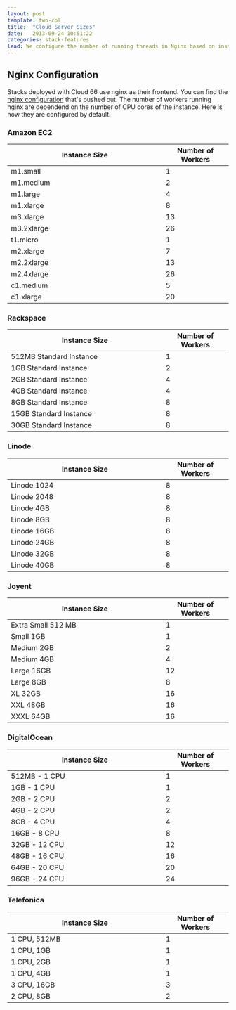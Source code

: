 ```yaml
---
layout: post
template: two-col
title:  "Cloud Server Sizes"
date:   2013-09-24 10:51:22
categories: stack-features
lead: We configure the number of running threads in Nginx based on instance size and the cloud provider.
---
```



## Nginx Configuration
Stacks deployed with Cloud 66 use nginx as their frontend. You can find the <a href="/web-server/nginx-settings.html">nginx configuration</a> that's pushed out. The number of workers running nginx are dependend on the number of CPU cores of the instance. Here is how they are configured by default.

### Amazon EC2
<table class='table table-bordered table-striped'>
  <colgroup>
    <col width="70%">
    <col width="30%">
  </colgroup>
	<thead>
		<tr>
			<th>Instance Size</th>
			<th class="num">Number of Workers</th>
		</tr>
	</thead>
	<tbody>
		<tr>
		<td>m1.small</td><td class="num">1</td>
		</tr>
		<tr>
		<td>m1.medium</td><td class="num">2</td>
		</tr>
		<tr>
		<td>m1.large</td><td class="num">4</td>
		</tr>
		<tr>
		<td>m1.xlarge</td><td class="num">8</td>
		</tr>
		<tr>
		<td>m3.xlarge</td><td class="num">13</td>
		</tr>
		<tr>
		<td>m3.2xlarge</td><td class="num">26</td>
		</tr>
		<tr>
		<td>t1.micro</td><td class="num">1</td>
		</tr>
		<tr>
		<td>m2.xlarge</td><td class="num">7</td>
		</tr>
		<tr>
		<td>m2.2xlarge</td><td class="num">13</td>
		</tr>
		<tr>
		<td>m2.4xlarge</td><td class="num">26</td>
		</tr>
		<tr>
		<td>c1.medium</td><td class="num">5</td>
		</tr>
		<tr>
		<td>c1.xlarge</td><td class="num">20</td>
		</tr>
	</tbody>
</table>

### Rackspace

<table class='table table-bordered table-striped'>
  <colgroup>
    <col width="70%"/>
    <col width="30%"/>
  </colgroup>
	<thead>
		<tr>
			<th>Instance Size</th>
			<th class="num">Number of Workers</th>
		</tr>
	</thead>
	<tbody>
		<tr>
			<td>
			512MB Standard Instance</td><td class="num">1</td>
		</tr>
		<tr>
			<td>
			1GB Standard Instance</td><td class="num">2</td>
		</tr>
		<tr>
			<td>
			2GB Standard Instance</td><td class="num">4</td>
		</tr>
		<tr>
			<td>
			4GB Standard Instance</td><td class="num">4</td>
		</tr>
		<tr>
			<td>
			8GB Standard Instance</td><td class="num">8</td>
		</tr>
		<tr>
			<td>
			15GB Standard Instance</td><td class="num">8</td>
		</tr>
		<tr>
			<td>
			30GB Standard Instance</td><td class="num">8</td>
		</tr>
	</tbody>
</table>

### Linode

<table class='table table-bordered table-striped'>
  <colgroup>
    <col width="70%"/>
    <col width="30%"/>
  </colgroup>
	<thead>
		<tr>
			<th>Instance Size</th>
			<th class="num">Number of Workers</th>
		</tr>
	</thead>
	<tbody>
		<tr><td>Linode 1024</td><td class="num">8</td></tr>
		<tr><td>Linode 2048</td><td class="num">8</td></tr>
		<tr><td>Linode 4GB</td><td class="num">8</td></tr>
		<tr><td>Linode 8GB</td><td class="num">8</td></tr>
		<tr><td>Linode 16GB</td><td class="num">8</td></tr>
		<tr><td>Linode 24GB</td><td class="num">8</td></tr>
		<tr><td>Linode 32GB</td><td class="num">8</td></tr>
		<tr><td>Linode 40GB</td><td class="num">8</td></tr>
	</tbody>
</table>

### Joyent

<table class='table table-bordered table-striped'>
  <colgroup>
    <col width="70%"/>
    <col width="30%"/>
  </colgroup>
	<thead>
		<tr>
			<th>Instance Size</th>
			<th class="num">Number of Workers</th>
		</tr>
	</thead>
	<tbody>
		<tr><td>Extra Small 512 MB</td><td class="num">1</td></tr>
		<tr><td>Small 1GB</td><td class="num">1</td></tr>
		<tr><td>Medium 2GB</td><td class="num">2</td></tr>
		<tr><td>Medium 4GB</td><td class="num">4</td></tr>
		<tr><td>Large 16GB</td><td class="num">12</td></tr>
		<tr><td>Large 8GB</td><td class="num">8</td></tr>
		<tr><td>XL 32GB</td><td class="num">16</td></tr>
		<tr><td>XXL 48GB</td><td class="num">16</td></tr>
		<tr><td>XXXL 64GB</td><td class="num">16</td></tr>
	</tbody>
</table>

### DigitalOcean

<table class='table table-bordered table-striped'>
  <colgroup>
    <col width="70%"/>
    <col width="30%"/>
  </colgroup>
	<thead>
		<tr>
			<th>Instance Size</th>
			<th class="num">Number of Workers</th>
		</tr>
	</thead>
	<tbody>
		<tr><td>512MB - 1 CPU</td><td class="num">1</td></tr>
		<tr><td>1GB - 1 CPU</td><td class="num">1</td></tr>
		<tr><td>2GB - 2 CPU</td><td class="num">2</td></tr>
		<tr><td>4GB - 2 CPU</td><td class="num">2</td></tr>
		<tr><td>8GB - 4 CPU</td><td class="num">4</td></tr>
		<tr><td>16GB - 8 CPU</td><td class="num">8</td></tr>
		<tr><td>32GB - 12 CPU</td><td class="num">12</td></tr>
		<tr><td>48GB - 16 CPU</td><td class="num">16</td></tr>
		<tr><td>64GB - 20 CPU</td><td class="num">20</td></tr>
		<tr><td>96GB - 24 CPU</td><td class="num">24</td></tr>
	</tbody>
</table>

### Telefonica

<table class='table table-bordered table-striped'>
  <colgroup>
    <col width="70%"/>
    <col width="30%"/>
  </colgroup>
	<thead>
		<tr>
			<th>Instance Size</th>
			<th class="num">Number of Workers</th>
		</tr>
	</thead>
	<tbody>
		<tr><td>1 CPU, 512MB</td><td class="num">1</td></tr>
		<tr><td>1 CPU, 1GB</td><td class="num">1</td></tr>
		<tr><td>1 CPU, 2GB</td><td class="num">1</td></tr>
		<tr><td>1 CPU, 4GB</td><td class="num">1</td></tr>
		<tr><td>3 CPU, 16GB</td><td class="num">3</td></tr>
		<tr><td>2 CPU, 8GB</td><td class="num">2</td></tr>
	</tbody>
</table>

